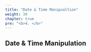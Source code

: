 ```yaml
---
title: "Date & Time Manipualtion"
weight: 30
chapter: true
pre: "<b>4. </b>"
---
```


## Date & Time Manipulation

